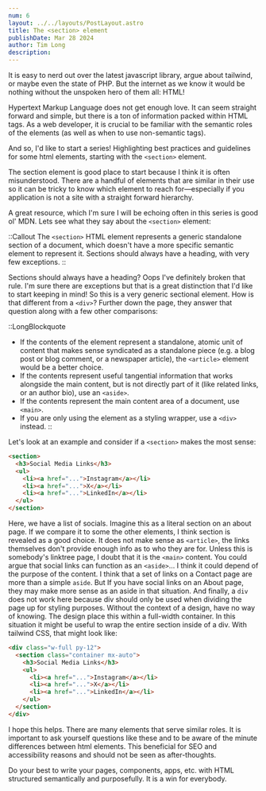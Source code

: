 ```yaml
---
num: 6
layout: ../../layouts/PostLayout.astro
title: The <section> element
publishDate: Mar 28 2024
author: Tim Long
description: 
---
```


It is easy to nerd out over the latest javascript library, argue about tailwind, or maybe even the state of PHP. But the internet as we know it would be nothing without the unspoken hero of them all: HTML!

Hypertext Markup Language does not get enough love. It can seem straight forward and simple, but there is a ton of information packed within HTML tags. As a web developer, it is crucial to be familiar with the semantic roles of the elements (as well as when to use non-semantic tags).

And so, I'd like to start a series! Highlighting best practices and guidelines for some html elements, starting with the `<section>` element. 

The section element is good place to start because I think it is often misunderstood. There are a handful of elements that are similar in their use so it can be tricky to know which element to reach for—especially if you application is not a site with a straight forward hierarchy.

A great resource, which I'm sure I will be echoing often in this series is good ol' MDN. Lets see what they say about the `<section>` element:

::Callout
The `<section>` HTML element represents a generic standalone section of a document, which doesn't have a more specific semantic element to represent it. Sections should always have a heading, with very few exceptions.
::

Sections should always have a heading? Oops I've definitely broken that rule. I'm sure there are exceptions but that is a great distinction that I'd like to start keeping in mind! So this is a very generic sectional element. How is that different from a `<div>`? Further down the page, they answer that question along with a few other comparisons:

::LongBlockquote
- If the contents of the element represent a standalone, atomic unit of content that makes sense syndicated as a standalone piece (e.g. a blog post or blog comment, or a newspaper article), the `<article>` element would be a better choice.
- If the contents represent useful tangential information that works alongside the main content, but is not directly part of it (like related links, or an author bio), use an `<aside>`.
- If the contents represent the main content area of a document, use `<main>`.
- If you are only using the element as a styling wrapper, use a `<div>` instead.
::

Let's look at an example and consider if a `<section>` makes the most sense:

```html
<section>
  <h3>Social Media Links</h3>
  <ul>
    <li><a href="...">Instagram</a></li>
    <li><a href="...">X</a></li>
    <li><a href="...">LinkedIn</a></li>
  </ul>
</section>
```
Here, we have a list of socials. Imagine this as a literal section on an about page. If we compare it to some the other elements, I think section is revealed as a good choice. It does not make sense as `<article>`, the links themselves don't provide enough info as to who they are for. Unless this is somebody's linktree page, I doubt that it is the `<main>` content. You could argue that social links can function as an `<aside>`... I think it could depend of the purpose of the content. I think that a set of links on a Contact page are more than a simple `aside`. But If you have social links on an About page, they may make more sense as an aside in that situation. And finally, a `div` does not work here because div should only be used when dividing the page up for styling purposes. Without the context of a design, have no way of knowing. The design place this within a full-width container. In this situation it might be useful to wrap the entire section inside of a div. With tailwind CSS, that might look like:

```html
<div class="w-full py-12">
  <section class="container mx-auto">
    <h3>Social Media Links</h3>
    <ul>
      <li><a href="...">Instagram</a></li>
      <li><a href="...">X</a></li>
      <li><a href="...">LinkedIn</a></li>
    </ul>
  </section>
</div>
```

I hope this helps. There are many elements that serve similar roles. It is important to ask yourself questions like these and to be aware of the minute differences between html elements. This beneficial for SEO and accessibility reasons and should not be seen as after-thoughts.

Do your best to write your pages, components, apps, etc. with HTML structured semantically and purposefully. It is a win for everybody.




